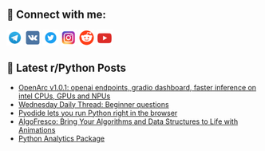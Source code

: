 ## 🔎 Connect with me:
[<img src="https://github.com/bullbesh/bullbesh/blob/main/images/Telegram.png" width="32" height="32" />](https://t.me/bullbesh)
[<img src="https://github.com/bullbesh/bullbesh/blob/main/images/VK.png" width="32" height="32" />](https://vk.com/bullbesh)
[<img src="https://github.com/bullbesh/bullbesh/blob/main/images/Twitter.png" width="32" height="32" />](https://twitter.com/bullbesh1)
[<img src="https://github.com/bullbesh/bullbesh/blob/main/images/Instagram.png" width="32" height="32" />](https://www.instagram.com/bullbesh)
[<img src="https://github.com/bullbesh/bullbesh/blob/main/images/Reddit.png" width="32" height="32" />](https://www.reddit.com/user/bullbesh)
[<img src="https://github.com/bullbesh/bullbesh/blob/main/images/YouTube.png" width="32" height="32" />](https://www.youtube.com/channel/UCtfjRs6uzgq5mfm8S06WTcg)

## 📕 Latest r/Python Posts
<!-- BLOG-POST-LIST:START -->
- [OpenArc v1.0.1: openai endpoints, gradio dashboard, faster inference on intel CPUs, GPUs and NPUs](https://www.reddit.com/r/Python/comments/1j3rmo5/openarc_v101_openai_endpoints_gradio_dashboard/)
- [Wednesday Daily Thread: Beginner questions](https://www.reddit.com/r/Python/comments/1j3plxg/wednesday_daily_thread_beginner_questions/)
- [Pyodide lets you run Python right in the browser](https://www.reddit.com/r/Python/comments/1j3ont4/pyodide_lets_you_run_python_right_in_the_browser/)
- [AlgoFresco: Bring Your Algorithms and Data Structures to Life with Animations](https://www.reddit.com/r/Python/comments/1j3nxkh/algofresco_bring_your_algorithms_and_data/)
- [Python Analytics Package](https://www.reddit.com/r/Python/comments/1j3jjkf/python_analytics_package/)
<!-- BLOG-POST-LIST:END -->
